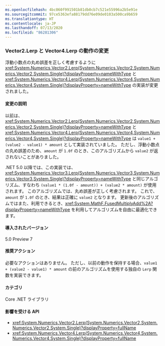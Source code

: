 ```yaml
---
ms.openlocfilehash: 4bc060f991501b81db0cb7c521e55996a2b5e91e
ms.sourcegitcommit: 97ce5363efa88179dd76e09de0103a500ca9b659
ms.translationtype: HT
ms.contentlocale: ja-JP
ms.lasthandoff: 07/13/2020
ms.locfileid: "86281306"
---
```

### <a name="behavior-change-for-vector2lerp-and-vector4lerp"></a>Vector2.Lerp と Vector4.Lerp の動作の変更

浮動小数点の丸め誤差を正しく考慮するように <xref:System.Numerics.Vector2.Lerp(System.Numerics.Vector2,System.Numerics.Vector2,System.Single)?displayProperty=nameWithType> と <xref:System.Numerics.Vector4.Lerp(System.Numerics.Vector4,System.Numerics.Vector4,System.Single)?displayProperty=nameWithType> の実装が変更されました。

#### <a name="change-description"></a>変更の説明

以前は、<xref:System.Numerics.Vector2.Lerp(System.Numerics.Vector2,System.Numerics.Vector2,System.Single)?displayProperty=nameWithType> と <xref:System.Numerics.Vector4.Lerp(System.Numerics.Vector4,System.Numerics.Vector4,System.Single)?displayProperty=nameWithType> は `value1 + (value2 - value1) * amount` として実装されていました。 ただし、浮動小数点の丸め誤差のため、`amount` が `1.0f` のとき、このアルゴリズムから `value2` が返されないことがありました。

.NET 5.0 以降では、この実装では、<xref:System.Numerics.Vector3.Lerp(System.Numerics.Vector3,System.Numerics.Vector3,System.Single)?displayProperty=nameWithType> と同じアルゴリズム、すなわち `(value1 * (1.0f - amount)) + (value2 * amount)` が使用されます。 このアルゴリズムでは、丸め誤差が正しく考慮されます。 これで、`amount` が `1.0f` のとき、結果は正確に `value2` となります。 更新後のアルゴリズムではまた、利用できるとき、<xref:System.MathF.FusedMultiplyAdd%2A?displayProperty=nameWithType> を利用してアルゴリズムを自由に最適化できます。

#### <a name="version-introduced"></a>導入されたバージョン

5.0 Preview 7

#### <a name="recommended-action"></a>推奨アクション

必要なアクションはありません。 ただし、以前の動作を保持する場合、`value1 + (value2 - value1) * amount` の前のアルゴリズムを使用する独自の `Lerp` 関数を実装できます。

#### <a name="category"></a>カテゴリ

Core .NET ライブラリ

#### <a name="affected-apis"></a>影響を受ける API

- <xref:System.Numerics.Vector2.Lerp(System.Numerics.Vector2,System.Numerics.Vector2,System.Single)?displayProperty=fullName>
- <xref:System.Numerics.Vector4.Lerp(System.Numerics.Vector4,System.Numerics.Vector4,System.Single)?displayProperty=fullName>

<!--

#### Affected APIs

- `M:System.Numerics.Vector2.Lerp(System.Numerics.Vector2,System.Numerics.Vector2,System.Single)`
- `M:System.Numerics.Vector4.Lerp(System.Numerics.Vector4,System.Numerics.Vector4,System.Single)`

-->
